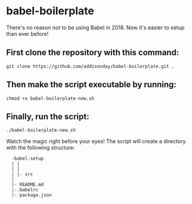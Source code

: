# babel-boilerplate
There's no reason not to be using Babel in 2018. Now it's easier to setup than ever before!

## First clone the repository with this command:
`git clone https://github.com/addisonday/babel-boilerplate.git .`

## Then make the script executable by running:
`chmod +x babel-boilerplate-new.sh`

## Finally, run the script:
`./babel-boilerplate-new.sh`

Watch the magic right before your eyes!
The script will create a directory with the following structure:
```
  -babel-setup
  | |
  | |
  | |- src
  |
  |- README.md
  |-.babelrc
  |- package.json
```

